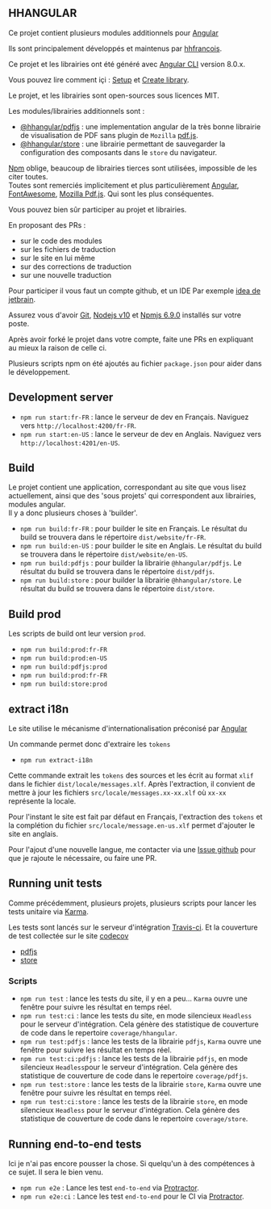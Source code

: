 ## HHANGULAR

Ce projet contient plusieurs modules additionnels pour [Angular](https://angular.io)

Ils sont principalement développés et maintenus par [hhfrancois](https://github.com/hhfrancois).

Ce projet et les librairies ont été généré avec [Angular CLI](https://github.com/angular/angular-cli) version 8.0.x.

Vous pouvez lire comment içi : [Setup](https://angular.io/guide/setup-local) et [Create library](https://angular.io/guide/creating-libraries).

Le projet, et les librairies sont open-sources sous licences MIT.

Les modules/librairies additionnels sont :
 - [@hhangular/pdfjs](pdfjs) : une implementation angular de la très bonne librairie de visualisation de PDF sans plugin de `Mozilla` [pdf.js](https://mozilla.github.io/pdf.js/). 
 - [@hhangular/store](store) : une librairie permettant de sauvegarder la configuration des composants dans le `store` du navigateur.

[Npm](https://docs.npmjs.com) oblige, beaucoup de librairies tierces sont utilisées, impossible de les citer toutes.   
Toutes sont remerciés implicitement et plus particulièrement [Angular](https://angular.io), [FontAwesome](https://fontawesome.com/), [Mozilla Pdf.js](https://mozilla.github.io/pdf.js/).
Qui sont les plus conséquentes.

Vous pouvez bien sûr participer au projet et librairies.

 En proposant des PRs : 
  - sur le code des modules
  - sur les fichiers de traduction
  - sur le site en lui même
  - sur des corrections de traduction
  - sur une nouvelle traduction
 
Pour participer il vous faut un compte github, et un IDE Par exemple [idea de jetbrain](https://www.jetbrains.com/idea/?hhangular.hhdev.fr).

Assurez vous d'avoir [Git](https://git-scm.com/downloads),  [Nodejs v10](https://nodejs.org/en/download/) et [Npmjs 6.9.0](https://docs.npmjs.com/downloading-and-installing-node-js-and-npm) installés sur votre poste.   

Après avoir forké le projet dans votre compte, faite une PRs en expliquant au mieux la raison de celle ci.
 
Plusieurs scripts npm on été ajoutés au fichier `package.json` pour aider dans le développement.

## Development server


 - `npm run start:fr-FR` : lance le serveur de dev en Français. Naviguez vers `http://localhost:4200/fr-FR`.
 - `npm run start:en-US` : lance le serveur de dev en Anglais. Naviguez vers `http://localhost:4201/en-US`.
 
## Build

Le projet contient une application, correspondant au site que vous lisez actuellement, 
ainsi que des 'sous projets' qui correspondent aux librairies, modules angular.   
Il y a donc plusieurs choses à 'builder'.

 - `npm run build:fr-FR` : pour builder le site en Français. Le résultat du build se trouvera dans le répertoire `dist/website/fr-FR`.
 - `npm run build:en-US` : pour builder le site en Anglais. Le résultat du build se trouvera dans le répertoire `dist/website/en-US`.
 - `npm run build:pdfjs` : pour builder la librairie `@hhangular/pdfjs`. Le résultat du build se trouvera dans le répertoire `dist/pdfjs`.
 - `npm run build:store` : pour builder la librairie `@hhangular/store`. Le résultat du build se trouvera dans le répertoire `dist/store`.

## Build prod

Les scripts de build ont leur version `prod`.

 - `npm run build:prod:fr-FR`
 - `npm run build:prod:en-US`
 - `npm run build:pdfjs:prod`
 - `npm run build:prod:fr-FR`
 - `npm run build:store:prod`

## extract i18n

Le site utilise le mécanisme d'internationalisation préconisé par [Angular](https://angular.io/guide/i18n)

Un commande permet donc d'extraire les `tokens`

 - `npm run extract-i18n`
 
Cette commande extrait les `tokens` des sources et les écrit au format `xlif` dans le fichier `dist/locale/messages.xlf`.
Après l'extraction, il convient de mettre à jour les fichiers `src/locale/messages.xx-xx.xlf` où `xx-xx` représente la locale.

Pour l'instant le site est fait par défaut en Français, 
l'extraction des `tokens` et la complétion du fichier `src/locale/message.en-us.xlf` permet d'ajouter le site en anglais.

Pour l'ajout d'une nouvelle langue, me contacter via une [Issue github](https://github.com/hhangular/hhangular/issues) pour que je rajoute le nécessaire, ou faire une PR.

## Running unit tests

Comme précédemment, plusieurs projets, plusieurs scripts pour lancer les tests unitaire via [Karma](https://karma-runner.github.io).

Les tests sont lancés sur le serveur d'intégration [Travis-ci](https://travis-ci.org/hhangular/hhangular).
Et la couverture de test collectée sur le site [codecov](https://codecov.io)
 - [pdfjs](https://codecov.io/gh/hhangular/hhangular/branch/pdfjs)
 - [store](https://codecov.io/gh/hhangular/hhangular/branch/store)
 
### Scripts 

 - `npm run test` : lance les tests du site, il y en a peu... `Karma` ouvre une fenêtre pour suivre les résultat en temps réel.
 - `npm run test:ci` : lance les tests du site, en mode silencieux `Headless` pour le serveur d'intégration. 
Cela génère des statistique de couverture de code dans le repertoire `coverage/hhangular`.
 - `npm run test:pdfjs` : lance les tests de la librairie `pdfjs`, `Karma` ouvre une fenêtre pour suivre les résultat en temps réel.
 - `npm run test:ci:pdfjs` : lance les tests de la librairie `pdfjs`, en mode silencieux `Headless`pour le serveur d'intégration. 
Cela génère des statistique de couverture de code dans le repertoire `coverage/pdfjs`.
 - `npm run test:store` : lance les tests de la librairie `store`, `Karma` ouvre une fenêtre pour suivre les résultat en temps réel.
 - `npm run test:ci:store` : lance les tests de la librairie `store`, en mode silencieux `Headless` pour le serveur d'intégration. 
Cela génère des statistique de couverture de code dans le repertoire `coverage/store`.
  
## Running end-to-end tests

Ici je n'ai pas encore pousser la chose. Si quelqu'un à des compétences à ce sujet. Il sera le bien venu.

 - `npm run e2e` : Lance les test `end-to-end` via [Protractor](http://www.protractortest.org/).
 - `npm run e2e:ci` : Lance les test `end-to-end` pour le CI via [Protractor](http://www.protractortest.org/).

